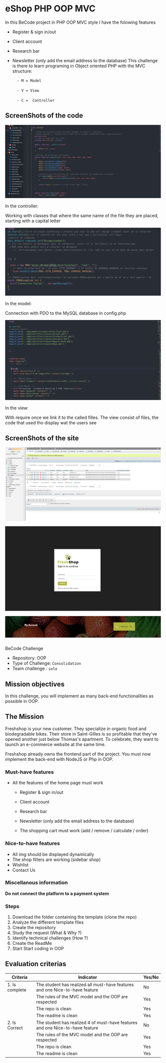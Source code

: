 # eShop PHP OOP MVC

In this BeCode project in PHP OOP MVC style I have the folowing features

- Register & sign in/out

- Client account

- Research bar

- Newsletter (only add the email address to the database)
  This challenge is there to learn programing in Object oriented PHP with the MVC structure:

        - M = Model

        - V = View

        - C =  Controller

## ScreenShots of the code

![category page ](screen/eShop1.png)

In the controller:

Working with classes that where the same name of the file they are placed, starting with a capital letter

![category page ](screen/eShop2.png)

In the model:

Connection with PDO to the MySQL database in config.php

![category page ](screen/eShop3.png)

In the view:

With require once we link it to the called filles.
The view consist of files, the code that used tho display wat the users see

## ScreenShots of the site

![category page ](screen/eShop4.png)




![category page ](screen/eShop6.png)


![category page ](screen/eShop7.png)

BeCode Challenge

- Repository: OOP
- Type of Challenge: `Consolidation`
- Team challenge : `solo`

## Mission objectives

In this challenge, you will implement as many back-end functionalities as possible in OOP.

## The Mission

Freshshop is your new customer. They specialize in organic food and biodegradable bikes. Their store in Saint-Gilles is so profitable that they've opened another just below Thomas's apartment. To celebrate, they want to launch an e-commerce website at the same time.

Freshshop already owns the frontend part of the project. You must now implement the back-end with NodeJS or Php in OOP.

### Must-have features

- All the features of the home page must work

  - Register & sign in/out

  - Client account

  - Research bar

  - Newsletter (only add the email address to the database)

  - The shopping cart must work (add / remove / calculate / order)

### Nice-to-have features

- All img should be displayed dynamically
- The shop filters are working (sidebar shop)
- Wishlist
- Contact Us

### Miscellanous information

**Do not connect the platform to a payment system**

### Steps

1. Download the folder containing the template (clone the repo)
2. Analyze the different template files
3. Create the repository
4. Study the request (What & Why ?)
5. Identify technical challenges (How ?)
6. Create the ReadMe
7. Start Start coding in OOP

## Evaluation criterias

| Criteria       | Indicator                                                                     | Yes/No |
| -------------- | ----------------------------------------------------------------------------- | ------ |
| 1. Is complete | The student has realized all must-have features and one Nice-to-have feature  | No     |
|                | The rules of the MVC model and the OOP are respected                          | Yes    |
|                | The repo is clean                                                             | Yes    |
|                | The readme is clean                                                           | Yes    |
| 2. Is Correct  | The student has realized 4 of must-have features and one Nice-to-have feature | No     |
|                | The rules of the MVC model and the OOP are respected                          | Yes    |
|                | The repo is clean                                                             | Yes    |
|                | The readme is clean                                                           | Yes    |
